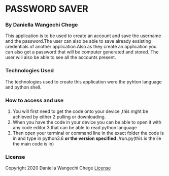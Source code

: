 # PASSWORD SAVER

### By Daniella Wangechi Chege

This application is to be used to create an account and save the username and the password.The user can also be able to save already exsisting credentials of another application.Also as they create an application you can also get a password that will be computer generated and stored. The user will also be able to see all the accounts present.

### Technologies Used
The technologies used to create this application were the pyhton language and python shell.

### How to access and use 
1. You will first need to get the code onto your device ,this mght be achieved by either 2.pulling or downloading.
2. When you have the code in your device you can be able to open it with any code editor 3.that   can be able to read python language
3. Then open your terminal or command line in the exact folder the code is in and type in
    python3.6 __or the version specified__ ./run.py(this is the ile the main code is in)

### License
Copyright 2020 Daniella Wangechi Chege
[License](Password-Locker/License)
